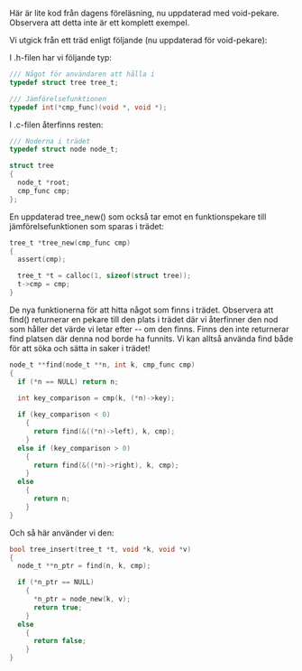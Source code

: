 Här är lite kod från dagens föreläsning, nu uppdaterad med
void-pekare. Observera att detta inte är ett komplett exempel.

Vi utgick från ett träd enligt följande (nu uppdaterad för
void-pekare):

I .h-filen har vi följande typ:

```c
/// Något för användaren att hålla i
typedef struct tree tree_t;

/// Jämförelsefunktionen
typedef int(*cmp_func)(void *, void *);
```

I .c-filen återfinns resten:

```c
/// Noderna i trädet
typedef struct node node_t;

struct tree
{
  node_t *root;
  cmp_func cmp;
};
```
En uppdaterad tree_new() som också tar emot en funktionspekare
till jämförelsefunktionen som sparas i trädet:
```c
tree_t *tree_new(cmp_func cmp)
{
  assert(cmp); 

  tree_t *t = calloc(1, sizeof(struct tree));
  t->cmp = cmp;
}
```
De nya funktionerna för att hitta något som finns i trädet.
Observera att find() returnerar en pekare till den plats i
trädet där vi återfinner den nod som håller det värde vi
letar efter -- om den finns. Finns den inte returnerar find
platsen där denna nod borde ha funnits. Vi kan alltså använda
find både för att söka och sätta in saker i trädet!
```c
node_t **find(node_t **n, int k, cmp_func cmp)
{
  if (*n == NULL) return n;

  int key_comparison = cmp(k, (*n)->key);
  
  if (key_comparison < 0)
    {
      return find(&((*n)->left), k, cmp);
    }
  else if (key_comparison > 0)
    {
      return find(&((*n)->right), k, cmp);
    }
  else
    {
      return n;
    }
}
```
Och så här använder vi den:
```c
bool tree_insert(tree_t *t, void *k, void *v)
{
  node_t **n_ptr = find(n, k, cmp);

  if (*n_ptr == NULL)
    {
      *n_ptr = node_new(k, v);
      return true;
    }
  else
    {
      return false;
    }
}
```
